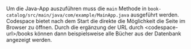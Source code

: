 Um die Java-App auszuführen muss die `main` Methode in `book-catalog/src/main/java/com/example/MainApp.java` ausgeführt werden. 
Codespace bietet nach dem Start die direkte die Möglichkeit die Seite im Browser zu öffnen. 
Durch die ergänzung der URL durch \<codespace-url>/books können dann beispielsweise alle Bücher aus der Datenbank angezeigt werden.